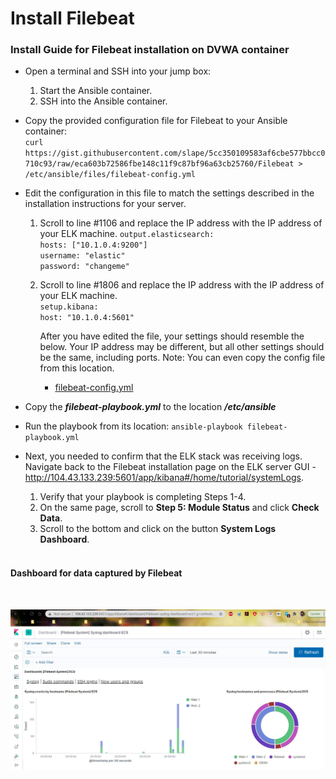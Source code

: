 # Install Filebeat


### Install Guide for Filebeat installation on DVWA container

- Open a terminal and SSH into your jump box:
  1. Start the Ansible container.
  2. SSH into the Ansible container.
  
- Copy the provided configuration file for Filebeat to your Ansible container:\
	`curl https://gist.githubusercontent.com/slape/5cc350109583af6cbe577bbcc0710c93/raw/eca603b72586fbe148c11f9c87bf96a63cb25760/Filebeat > /etc/ansible/files/filebeat-config.yml`

- Edit the configuration in this file to match the settings described in the installation instructions for your server.
  1. Scroll to line #1106 and replace the IP address with the IP address of your ELK machine.
     `output.elasticsearch:`\
       `hosts: ["10.1.0.4:9200"]`\
       	`username: "elastic"`\
       	`password: "changeme"`
     
  2. Scroll to line #1806 and replace the IP address with the IP address of your ELK machine.\
     `setup.kibana:`\
     `host: "10.1.0.4:5601"`
     
     After you have edited the file, your settings should resemble the below. Your IP address may be different, but all other settings should be the same,
including ports.
     Note: You can even copy the config file from this location.
     - [filebeat-config.yml](Beats_Configs/filebeat-config.yml)

- Copy the ***filebeat-playbook.yml*** to the location ***/etc/ansible***

- Run the playbook from its location: `ansible-playbook filebeat-playbook.yml`

- Next, you needed to confirm that the ELK stack was receiving logs. Navigate back to the Filebeat installation page on the ELK server GUI - http://104.43.133.239:5601/app/kibana#/home/tutorial/systemLogs.
  1. Verify that your playbook is completing Steps 1-4.
  2. On the same page, scroll to **Step 5: Module Status** and click **Check Data**.
  3. Scroll to the bottom and click on the button **System Logs Dashboard**.
  
  <br />

#### Dashboard for data captured by Filebeat

<br />

![Dashboard for data captured by Filebeat](https://github.com/chaitanyasugathan/Cybersecurity/blob/master/CloudSecurity/Screengrabs/Filebeat_Dashboard.JPG)

<br />
